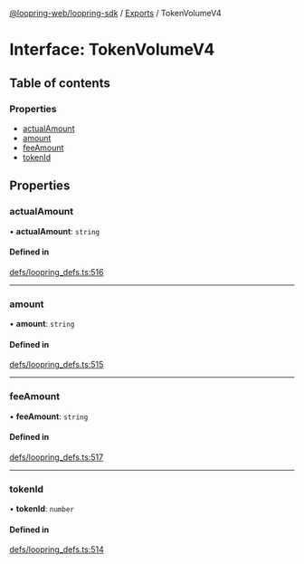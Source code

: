 [@loopring-web/loopring-sdk](../README.md) / [Exports](../modules.md) / TokenVolumeV4

# Interface: TokenVolumeV4

## Table of contents

### Properties

- [actualAmount](TokenVolumeV4.md#actualamount)
- [amount](TokenVolumeV4.md#amount)
- [feeAmount](TokenVolumeV4.md#feeamount)
- [tokenId](TokenVolumeV4.md#tokenid)

## Properties

### actualAmount

• **actualAmount**: `string`

#### Defined in

[defs/loopring_defs.ts:516](https://github.com/Loopring/loopring_sdk/blob/ee2acc4/src/defs/loopring_defs.ts#L516)

___

### amount

• **amount**: `string`

#### Defined in

[defs/loopring_defs.ts:515](https://github.com/Loopring/loopring_sdk/blob/ee2acc4/src/defs/loopring_defs.ts#L515)

___

### feeAmount

• **feeAmount**: `string`

#### Defined in

[defs/loopring_defs.ts:517](https://github.com/Loopring/loopring_sdk/blob/ee2acc4/src/defs/loopring_defs.ts#L517)

___

### tokenId

• **tokenId**: `number`

#### Defined in

[defs/loopring_defs.ts:514](https://github.com/Loopring/loopring_sdk/blob/ee2acc4/src/defs/loopring_defs.ts#L514)
